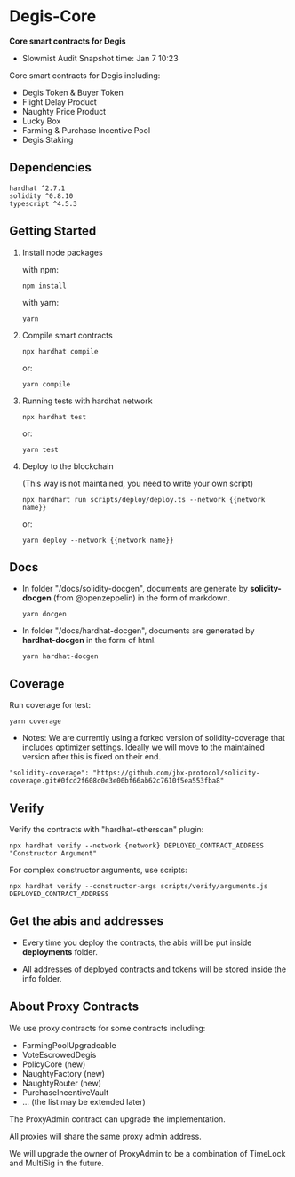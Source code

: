 # Degis-Core

**Core smart contracts for Degis**

- Slowmist Audit Snapshot time: Jan 7 10:23

Core smart contracts for Degis including:

- Degis Token & Buyer Token
- Flight Delay Product
- Naughty Price Product
- Lucky Box
- Farming & Purchase Incentive Pool
- Degis Staking

## Dependencies

```
hardhat ^2.7.1
solidity ^0.8.10
typescript ^4.5.3
```

## Getting Started

1. Install node packages

   with npm:

   ```
   npm install
   ```

   with yarn:

   ```
   yarn
   ```

2. Compile smart contracts

   ```
   npx hardhat compile
   ```

   or:

   ```
   yarn compile
   ```

3. Running tests with hardhat network

   ```
   npx hardhat test
   ```

   or:

   ```
   yarn test
   ```

4. Deploy to the blockchain

   (This way is not maintained, you need to write your own script)

   ```
   npx hardhart run scripts/deploy/deploy.ts --network {{network name}}
   ```

   or:

   ```
   yarn deploy --network {{network name}}
   ```

## Docs

- In folder "/docs/solidity-docgen", documents are generate by **solidity-docgen** (from @openzeppelin) in the form of markdown.

  ```
  yarn docgen
  ```

- In folder "/docs/hardhat-docgen", documents are generated by **hardhat-docgen** in the form of html.

  ```
  yarn hardhat-docgen
  ```

## Coverage

Run coverage for test:

```
yarn coverage
```

- Notes: We are currently using a forked version of solidity-coverage that includes optimizer settings. Ideally we will move to the maintained version after this is fixed on their end.

```
"solidity-coverage": "https://github.com/jbx-protocol/solidity-coverage.git#0fcd2f608c0e3e00bf66ab62c7610f5ea553fba8"
```

## Verify

Verify the contracts with "hardhat-etherscan" plugin:

```
npx hardhat verify --network {network} DEPLOYED_CONTRACT_ADDRESS "Constructor Argument"
```

For complex constructor arguments, use scripts:

```
npx hardhat verify --constructor-args scripts/verify/arguments.js DEPLOYED_CONTRACT_ADDRESS
```

## Get the abis and addresses

- Every time you deploy the contracts, the abis will be put inside **deployments** folder.

- All addresses of deployed contracts and tokens will be stored inside the info folder.

## About Proxy Contracts

We use proxy contracts for some contracts including:

- FarmingPoolUpgradeable
- VoteEscrowedDegis
- PolicyCore (new)
- NaughtyFactory (new)
- NaughtyRouter (new)
- PurchaseIncentiveVault
- ...
  (the list may be extended later)

The ProxyAdmin contract can upgrade the implementation.

All proxies will share the same proxy admin address.

We will upgrade the owner of ProxyAdmin to be a combination of TimeLock and MultiSig in the future.
